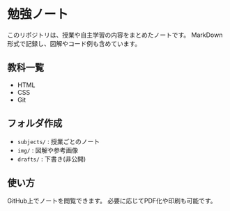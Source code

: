 # 勉強ノート
このリポジトリは、授業や自主学習の内容をまとめたノートです。
MarkDown形式で記録し、図解やコード例も含めています。

## 教科一覧
- HTML
- CSS
- Git

## フォルダ作成
- `subjects/` : 授業ごとのノート
- `img/` : 図解や参考画像
- `drafts/` : 下書き(非公開)

## 使い方

GitHub上でノートを閲覧できます。
必要に応じてPDF化や印刷も可能です。